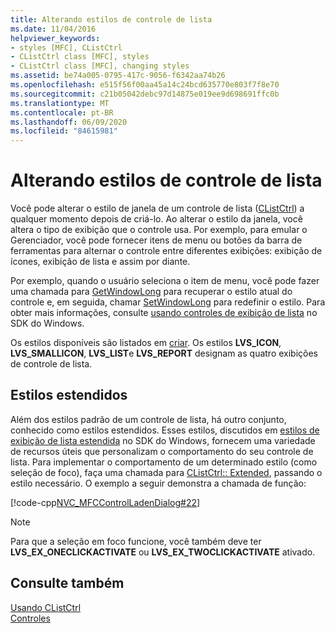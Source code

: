 ```yaml
---
title: Alterando estilos de controle de lista
ms.date: 11/04/2016
helpviewer_keywords:
- styles [MFC], CListCtrl
- CListCtrl class [MFC], styles
- CListCtrl class [MFC], changing styles
ms.assetid: be74a005-0795-417c-9056-f6342aa74b26
ms.openlocfilehash: e515f56f00aa45a14c24bcd635770e803f7f8e70
ms.sourcegitcommit: c21b05042debc97d14875e019ee9d698691ffc0b
ms.translationtype: MT
ms.contentlocale: pt-BR
ms.lasthandoff: 06/09/2020
ms.locfileid: "84615981"
---
```

# <a name="changing-list-control-styles"></a>Alterando estilos de controle de lista

Você pode alterar o estilo de janela de um controle de lista ([CListCtrl](reference/clistctrl-class.md)) a qualquer momento depois de criá-lo. Ao alterar o estilo da janela, você altera o tipo de exibição que o controle usa. Por exemplo, para emular o Gerenciador, você pode fornecer itens de menu ou botões da barra de ferramentas para alternar o controle entre diferentes exibições: exibição de ícones, exibição de lista e assim por diante.

Por exemplo, quando o usuário seleciona o item de menu, você pode fazer uma chamada para [GetWindowLong](/windows/win32/api/winuser/nf-winuser-getwindowlongw) para recuperar o estilo atual do controle e, em seguida, chamar [SetWindowLong](/windows/win32/api/winuser/nf-winuser-setwindowlongw) para redefinir o estilo. Para obter mais informações, consulte [usando controles de exibição de lista](/windows/win32/Controls/using-list-view-controls) no SDK do Windows.

Os estilos disponíveis são listados em [criar](reference/clistctrl-class.md#create). Os estilos **LVS_ICON**, **LVS_SMALLICON**, **LVS_LIST**e **LVS_REPORT** designam as quatro exibições de controle de lista.

## <a name="extended-styles"></a>Estilos estendidos

Além dos estilos padrão de um controle de lista, há outro conjunto, conhecido como estilos estendidos. Esses estilos, discutidos em [estilos de exibição de lista estendida](/windows/win32/Controls/extended-list-view-styles) no SDK do Windows, fornecem uma variedade de recursos úteis que personalizam o comportamento do seu controle de lista. Para implementar o comportamento de um determinado estilo (como seleção de foco), faça uma chamada para [CListCtrl:: Extended](reference/clistctrl-class.md#setextendedstyle), passando o estilo necessário. O exemplo a seguir demonstra a chamada de função:

[!code-cpp[NVC_MFCControlLadenDialog#22](codesnippet/cpp/changing-list-control-styles_1.cpp)]

> [!NOTE]
> Para que a seleção em foco funcione, você também deve ter **LVS_EX_ONECLICKACTIVATE** ou **LVS_EX_TWOCLICKACTIVATE** ativado.

## <a name="see-also"></a>Consulte também

[Usando CListCtrl](using-clistctrl.md)<br/>
[Controles](controls-mfc.md)
